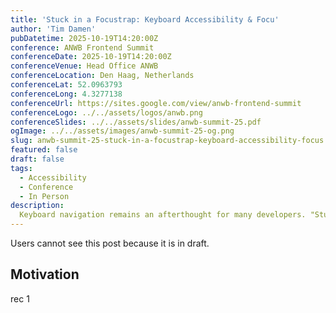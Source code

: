 ```yaml
---
title: 'Stuck in a Focustrap: Keyboard Accessibility & Focu'
author: 'Tim Damen'
pubDatetime: 2025-10-19T14:20:00Z
conference: ANWB Frontend Summit
conferenceDate: 2025-10-19T14:20:00Z
conferenceVenue: Head Office ANWB
conferenceLocation: Den Haag, Netherlands
conferenceLat: 52.0963793
conferenceLong: 4.3277138
conferenceUrl: https://sites.google.com/view/anwb-frontend-summit
conferenceLogo: ../../assets/logos/anwb.png
conferenceSlides: ../../assets/slides/anwb-summit-25.pdf
ogImage: ../../assets/images/anwb-summit-25-og.png
slug: anwb-summit-25-stuck-in-a-focustrap-keyboard-accessibility-focus
featured: false
draft: false
tags:
  - Accessibility
  - Conference
  - In Person
description:
  Keyboard navigation remains an afterthought for many developers. "Stuck in a Focustrap" explores this essential but frequently neglected side of web accessibility, offering practical techniques and thoughtful approaches to creating inclusive digital experiences.
---
```


Users cannot see this post because it is in draft.

## Motivation

rec 1
